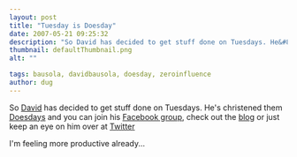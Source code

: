 ```yaml
---
layout: post
title: "Tuesday is Doesday"
date: 2007-05-21 09:25:32
description: "So David has decided to get stuff done on Tuesdays. He&#8217;s christened them Doesdays and you can join his Facebook group, check out the blog or just keep an eye on him over at Twitter I&#8217;m feeling more productive already&#8230;&#8230;"
thumbnail: defaultThumbnail.png
alt: ""

tags: bausola, davidbausola, doesday, zeroinfluence
author: dug
---
```


<p>So <a href="http://zeroinfluence.wordpress.com/">David</a> has decided to get stuff done on Tuesdays. He's christened them <a title="Doesday Blog" href="http://doesday.wordpress.com/">Doesdays</a> and you can join his <a href="http://www.facebook.com/group.php?gid=2352399428">Facebook group</a>, check out the <a href="http://doesday.wordpress.com/">blog</a> or just keep an eye on him over at <a href="http://twitter.com/zeroinfluencer">Twitter</a> </p>

<p>I'm feeling more productive already...</p>
